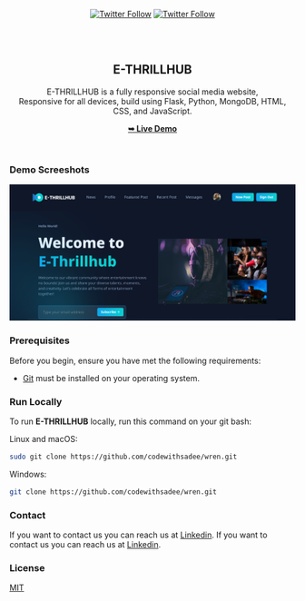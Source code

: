 <div align="center">
  

[![Twitter Follow](https://img.shields.io/twitter/follow/NdefoAfam_?style=social)](https://twitter.com/intent/follow?screen_name=NdefoAfam_)
[![Twitter Follow](https://img.shields.io/twitter/follow/NwanzeJustin_?style=social)](https://twitter.com/intent/follow?screen_name=NwanzeJustin_)

  <br />
  <br />

  <h2 align="center">E-THRILLHUB</h2>

  E-THRILLHUB is a fully responsive social media website, <br />Responsive for all devices, build using Flask, Python, MongoDB, HTML, CSS, and JavaScript.

  <a href=""><strong>➥ Live Demo</strong></a>

</div>

<br />

### Demo Screeshots

![Wren Desktop Demo](./assets/images/ETHRILL.png "Desktop Demo")

### Prerequisites

Before you begin, ensure you have met the following requirements:

* [Git](https://git-scm.com/downloads "Download Git") must be installed on your operating system.

### Run Locally

To run **E-THRILLHUB** locally, run this command on your git bash:

Linux and macOS:

```bash
sudo git clone https://github.com/codewithsadee/wren.git
```

Windows:

```bash
git clone https://github.com/codewithsadee/wren.git
```

### Contact

If you want to contact us you can reach us at [Linkedin](https://www.linkedin.com/in/ndefoafam).
If you want to contact us you can reach us at [Linkedin](https://www.linkedin.com/in/ndefoafam).

### License

[MIT](https://choosealicense.com/licenses/mit/)
